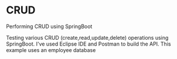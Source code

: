 # CRUD
Performing CRUD using SpringBoot

Testing various CRUD (create,read,update,delete) operations using SpringBoot. I've used Eclipse IDE and Postman to build the API. This example uses an employee database
